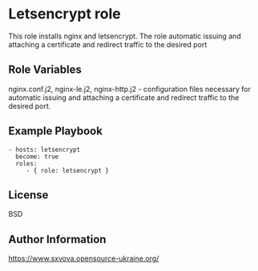 Letsencrypt role
=========

This role installs nginx and letsencrypt. The role automatic issuing and attaching a certificate and redirect traffic to the desired port

Role Variables
--------------

nginx.conf.j2, nginx-le.j2, nginx-http.j2 - сonfiguration files necessary for automatic issuing and attaching a certificate and redirect traffic to the desired port.


Example Playbook
----------------

    - hosts: letsencrypt
      become: true
      roles:
         - { role: letsencrypt }

License
-------

BSD

Author Information
------------------

https://www.sxvova.opensource-ukraine.org/
